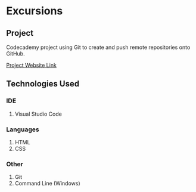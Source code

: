 # Excursions

## Project
Codecademy project using Git to create and push remote repositories onto GitHub.

[Project Website Link](https://datdevdez.github.io/excursions/)

## Technologies Used

### IDE
1. Visual Studio Code

### Languages
1. HTML
2. CSS

### Other
1. Git
2. Command Line (Windows)
